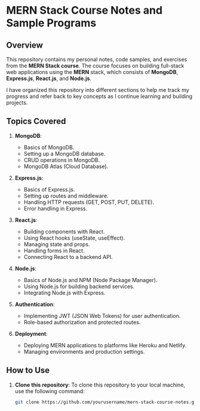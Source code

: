 # MERN Stack Course Notes and Sample Programs

## Overview
This repository contains my personal notes, code samples, and exercises from the **MERN Stack course**. The course focuses on building full-stack web applications using the **MERN** stack, which consists of **MongoDB**, **Express.js**, **React.js**, and **Node.js**. 

I have organized this repository into different sections to help me track my progress and refer back to key concepts as I continue learning and building projects.

## Topics Covered
1. **MongoDB**:
   - Basics of MongoDB.
   - Setting up a MongoDB database.
   - CRUD operations in MongoDB.
   - MongoDB Atlas (Cloud Database).
   
2. **Express.js**:
   - Basics of Express.js.
   - Setting up routes and middleware.
   - Handling HTTP requests (GET, POST, PUT, DELETE).
   - Error handling in Express.
   
3. **React.js**:
   - Building components with React.
   - Using React hooks (useState, useEffect).
   - Managing state and props.
   - Handling forms in React.
   - Connecting React to a backend API.
   
4. **Node.js**:
   - Basics of Node.js and NPM (Node Package Manager).
   - Using Node.js for building backend services.
   - Integrating Node.js with Express.
   
5. **Authentication**:
   - Implementing JWT (JSON Web Tokens) for user authentication.
   - Role-based authorization and protected routes.
   
6. **Deployment**:
   - Deploying MERN applications to platforms like Heroku and Netlify.
   - Managing environments and production settings.

## How to Use
1. **Clone this repository**:
   To clone this repository to your local machine, use the following command:
   ```bash
   git clone https://github.com/yourusername/mern-stack-course-notes.git
